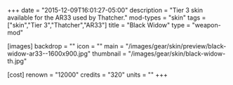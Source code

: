 +++
date = "2015-12-09T16:01:27-05:00"
description = "Tier 3 skin available for the AR33 used by Thatcher."
mod-types = "skin"
tags = ["skin","Tier 3","Thatcher","AR33"]
title = "Black Widow"
type = "weapon-mod"

[images]
  backdrop = ""
  icon = ""
  main = "/images/gear/skin/preview/black-widow-ar33--1600x900.jpg"
  thumbnail = "/images/gear/skin/black-widow-th.jpg"

[cost]
  renown = "12000"
  credits = "320"
  units = ""
+++
